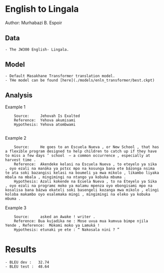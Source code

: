 # English to Lingala

Author: Murhabazi B. Espoir

## Data

	- The JW300 English- Lingala.

## Model

	- Default Masakhane Transformer translation model.
	- THe model can be found [here](./models/enln_transformer/best.ckpt)

## Analysis

Example 1
```ln
    Source:     Jehovah Is Exalted
    Reference:  Yehova akumisami
    Hypothesis: Yehova atombwami
	
```

Example 2
```ln
	Source:     He goes to an Escuela Nueva , or New School , that has a flexible program designed to help children to catch up if they have to miss a few days ’ school ​ — a common occurrence , especially at harvest time .
    Reference:  Akendeke kelasi na Escuela Nueva , to eteyelo ya sika , oyo ezali na manáka ya pɛtɛɛ mpo na kosunga bana ete bázonga nsima te ata soki bazangisi kelasi na boumeli ya mwa mikolo , likambo liyaka mbala na mbala , mingimingi na ntango ya kobuka mbuma .
    Hypothesis: Azali kokende na Ecuela Nueva , to na Eteyelo ya Sika , oyo ezali na programɛ moko ya malamu mpenza oyo ebongisami mpo na kosalisa bana bázwa ekateli soki basengeli kozanga mwa mikolo , elingi koloba makambo oyo esalemaka mingi , mingimingi na eleko ya kobuka mbuma .
```

Example 3
```ln
	Source:     asked an Awake ! writer .
 	Reference: Bua kujadika ne : Mose uvua mua kumvua bimpe njila Yende , Reference:  Mokomi moko ya Lamuká !
 	Hypothesis: etunaki ye ete : “ Nakosala nini ? ”
```
# Results
	- BLEU dev :   32.74
	- BLEU test :  48.64
